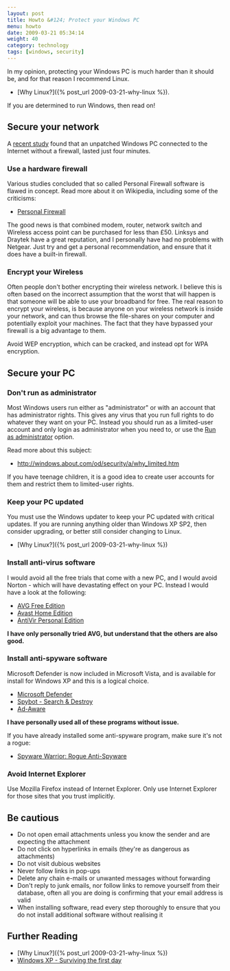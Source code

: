 ```yaml
---
layout: post
title: Howto &#124; Protect your Windows PC
menu: howto
date: 2009-03-21 05:34:14
weight: 40
category: technology
tags: [windows, security]
---
```


In my opinion, protecting your Windows PC is much harder than it should be, and for that reason I recommend Linux.

   * [Why Linux?]({% post_url 2009-03-21-why-linux %}).

If you are determined to run Windows, then read on!

<!--more-->

## Secure your network

A [recent study](http://www.theregister.co.uk/2008/07/15/unpatched_pc_survival_drops/) found that an unpatched Windows PC connected to the Internet without a firewall, lasted just four minutes.

### Use a hardware firewall

Various studies concluded that so called Personal Firewall software is flawed in concept. Read more about it on Wikipedia, including some of the criticisms:

   * [Personal Firewall](https://en.wikipedia.org/wiki/Personal_firewall)

The good news is that combined modem, router, network switch and Wireless access point can be purchased for less than &#163;50.  Linksys and Draytek have a great reputation, and I personally have had no problems with Netgear.  Just try and get a personal recommendation, and ensure that it does have a built-in firewall.

### Encrypt your Wireless

Often people don't bother encrypting their wireless network.  I believe this is often based on the incorrect assumption that the worst that will happen is that someone will be able to use your broadband for free.  The real reason to encrypt your wireless, is because anyone on your wireless network is inside your network, and can thus browse the file-shares on your computer and potentially exploit your machines.  The fact that they have bypassed your firewall is a big advantage to them.

Avoid WEP encryption, which can be cracked, and instead opt for WPA encryption.

## Secure your PC

### Don't run as administrator

Most Windows users run either as "administrator" or with an account that has administrator rights.  This gives any virus that you run full rights to do whatever they want on your PC.  Instead you should run as a limited-user account and only login as administrator when you need to, or use the [Run as administrator](http://netsecurity.about.com/od/quicktips/qt/qt_run_as.htm) option.

Read more about this subject:

   * http://windows.about.com/od/security/a/why_limited.htm

If you have teenage children, it is a good idea to create user accounts for them and restrict them to limited-user rights.

### Keep your PC updated

You must use the Windows updater to keep your PC updated with critical updates.  If you are running anything older than Windows XP SP2, then consider upgrading, or better still consider changing to Linux.

   * [Why Linux?]({% post_url 2009-03-21-why-linux %})

### Install anti-virus software

I would avoid all the free trials that come with a new PC, and I would avoid Norton - which will have devastating effect on your PC.  Instead I would have a look at the following:

   * [AVG Free Edition](http://free.avg.com/)
   * [Avast Home Edition](http://www.avast.com/eng/download-avast-home.html)
   * [AntiVir Personal Edition](http://www.free-av.com/)

**I have only personally tried AVG, but understand that the others are also good.**

### Install anti-spyware software

Microsoft Defender is now included in Microsoft Vista, and is available for install for Windows XP and this is a logical choice.

   * [Microsoft Defender](http://www.microsoft.com/windows/products/winfamily/defender/default.mspx)
   * [Spybot - Search & Destroy](http://www.safer-networking.org/)
   * [Ad-Aware](http://lavasoft.com/)

**I have personally used all of these programs without issue.**

If you have already installed some anti-spyware program, make sure it's not a rogue:

   * [Spyware Warrior: Rogue Anti-Spyware](http://www.spywarewarrior.com/rogue_anti-spyware.htm)

### Avoid Internet Explorer

Use Mozilla Firefox instead of Internet Explorer.  Only use Internet Explorer for those sites that you trust implicitly.

## Be cautious

   * Do not open email attachments unless you know the sender and are expecting the attachment
   * Do not click on hyperlinks in emails (they're as dangerous as attachments)
   * Do not visit dubious websites
   * Never follow links in pop-ups
   * Delete any chain e-mails or unwanted messages without forwarding
   * Don't reply to junk emails, nor follow links to remove yourself from their database, often all you are doing is confirming that your email address is valid 
   * When installing software, read every step thoroughly to ensure that you do not install additional software without realising it

## Further Reading

   * [Why Linux?]({% post_url 2009-03-21-why-linux %})
   * [Windows XP - Surviving the first day](http://www.sans.org/rr/papers/index.php?id=1298)
